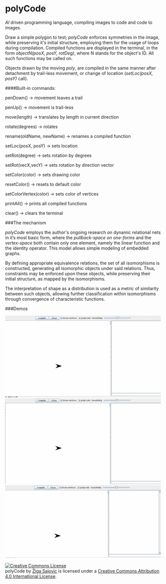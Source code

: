 # polyCode
_AI_ driven programming language, compiling images to code and code to images.

Draw a simple polygon to test; _polyCode_ enforces symmetries in the image, while preserving it's initial structure, employing them for the usage of loops during compilation. Compiled functions are displayed in the terminal, in the form _objectN(posX, posY, rotDeg)_, where N stands for the object's ID. All such functions may be called on.

Objects drawn by the moving _poly_,  are compiled in the same manner after detachment by trail-less movement, or change of location (_setLoc(posX, posY)_ call).

####Built-in commands:

penDown() -> movement leaves a trail

penUp() -> movement is trail-less

move(length) -> translates by length in current direction

rotate(degrees) -> rotates 

rename(oldName, newName) -> renames a compiled function

setLoc(posX, posY) -> sets location

setRot(degree) -> sets rotation by degrees

setRot(vecX,vecY) -> sets rotation by direction vector

setColor(color) -> sets drawing color

resetColor() -> resets to default color

setColorVertex(color) -> sets color of vertices 

printAll() -> prints all compiled functions

clear() -> clears the terminal

###The mechanism 

_polyCode_ employs the author's ongoing research on dynamic relational nets in it’s most basic form, where the _pullback-space on one-forms_  and the _vertex-space_ both contain only one element, namely the linear function and the identity operator. This model allows simple modeling of embedded graphs.

By defining appropriate equivalence relations, the set of all isomorphisms is constructed, generating all isomorphic objects under said relations. Thus, constraints may be enforced upon these objects, while preserving their initial structure, as mapped by the isomorphisms.

The interpretation of shape as a distribution is used as a metric of similarity between such objects, allowing further classification within isomorphisms through convergence of characteristic functions.

###Demos

![demoImageToCode2](/demos/demoImageToCode2.gif?raw=true "demoImageToCode2")
![demoImageToCode](/demos/demoImageToCode.gif?raw=true "demoImageToCode")
![demoCodeToImage](/demos/demoCodeToImage.gif?raw=true "demoCodeToImage")

<a rel="license" href="http://creativecommons.org/licenses/by/4.0/"><img alt="Creative Commons License" style="border-width:0" src="https://i.creativecommons.org/l/by/4.0/88x31.png" /></a><br /><span xmlns:dct="http://purl.org/dc/terms/" property="dct:title">polyCode</span> by <a xmlns:cc="http://creativecommons.org/ns#" href="https://si.linkedin.com/in/zigasajovic" property="cc:attributionName" rel="cc:attributionURL">Žiga Sajovic</a> is licensed under a <a rel="license" href="http://creativecommons.org/licenses/by/4.0/">Creative Commons Attribution 4.0 International License</a>.
